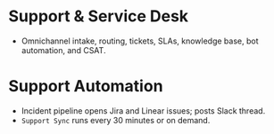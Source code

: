 # Support & Service Desk
- Omnichannel intake, routing, tickets, SLAs, knowledge base, bot automation, and CSAT.
# Support Automation
- Incident pipeline opens Jira and Linear issues; posts Slack thread.
- `Support Sync` runs every 30 minutes or on demand.
